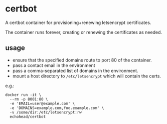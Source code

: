 # certbot

A certbot container for provisioning+renewing letsencrypt certificates.

The container runs forever, creating or renewing the certificates as needed.

## usage

- ensure that the specified domains route to port 80 of the container.
- pass a contact email in the environment
- pass a comma-separated list of domains in the environment.
- mount a host directory to `/etc/letsencrypt` which will contain the certs.

e.g.:
```
docker run -it \
  --rm -p 8001:80 \
  -e 'EMAIL=user@example.com' \
  -e 'DOMAINS=example.com,foo.example.com' \
  -v /some/dir:/etc/letsencrypt:rw
  echohead/certbot
```

